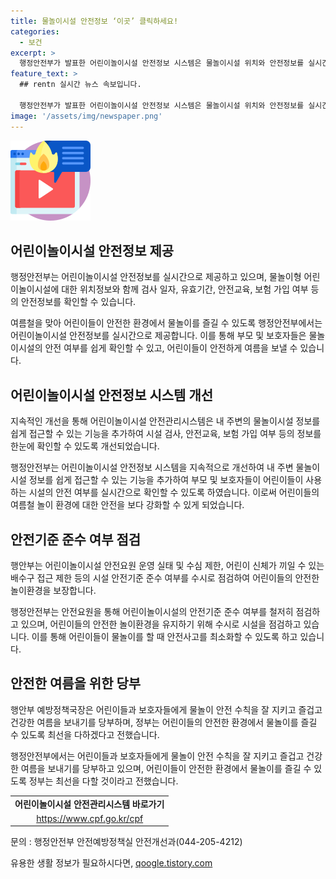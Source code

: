 ```yaml
---
title: 물놀이시설 안전정보 ‘이곳’ 클릭하세요!
categories:
  - 보건
excerpt: >
  행정안전부가 발표한 어린이놀이시설 안전정보 시스템은 물놀이시설 위치와 안전정보를 실시간으로 확인할 수 있게 해 주며, 여름철 안전을 위해 개선되었다. 7~8월은 무더위를 피해 물놀이시설로 인파가 몰리는데, 이에 대비하여 물놀이시설 안전요원 운영 실태와 시설 안전기준 준수 여부를 점검할 계획이다. 관계자는 어린이들이 안전한 환경에서 물놀이를 즐길 수 있도록 최선을 다할 것이라며 어린이와 보호자들에게 물놀이 안전 수칙을 잘 지켜 즐겁고 건강한 여름을 보내시기를 당부했다. (출처: 정책브리핑)
feature_text: >
  ## rentn 실시간 뉴스 속보입니다.

  행정안전부가 발표한 어린이놀이시설 안전정보 시스템은 물놀이시설 위치와 안전정보를 실시간으로 확인할 수 있게 해 주며, 여름철 안전을 위해 개선되었다. 7~8월은 무더위를 피해 물놀이시설로 인파가 몰리는데, 이에 대비하여 물놀이시설 안전요원 운영 실태와 시설 안전기준 준수 여부를 점검할 계획이다. 관계자는 어린이들이 안전한 환경에서 물놀이를 즐길 수 있도록 최선을 다할 것이라며 어린이와 보호자들에게 물놀이 안전 수칙을 잘 지켜 즐겁고 건강한 여름을 보내시기를 당부했다. (출처: 정책브리핑)
image: '/assets/img/newspaper.png'
---
```


<p><img src="/assets/img/news.png" alt="rentncar 속보" /></p>

<h2 data-ke-size="size26">어린이놀이시설 안전정보 제공</h2>

<p>행정안전부는 어린이놀이시설 안전정보를 실시간으로 제공하고 있으며, 물놀이형 어린이놀이시설에 대한 위치정보와 함께 검사 일자, 유효기간, 안전교육, 보험 가입 여부 등의 안전정보를 확인할 수 있습니다.</p>

<p data-ke-size="size16">여름철을 맞아 어린이들이 안전한 환경에서 물놀이를 즐길 수 있도록 행정안전부에서는 어린이놀이시설 안전정보를 실시간으로 제공합니다. 이를 통해 부모 및 보호자들은 물놀이시설의 안전 여부를 쉽게 확인할 수 있고, 어린이들이 안전하게 여름을 보낼 수 있습니다.</p>

<h2 data-ke-size="size26">어린이놀이시설 안전정보 시스템 개선</h2>

<p>지속적인 개선을 통해 어린이놀이시설 안전관리시스템은 내 주변의 물놀이시설 정보를 쉽게 접근할 수 있는 기능을 추가하여 시설 검사, 안전교육, 보험 가입 여부 등의 정보를 한눈에 확인할 수 있도록 개선되었습니다.</p>

<p data-ke-size="size16">행정안전부는 어린이놀이시설 안전정보 시스템을 지속적으로 개선하여 내 주변 물놀이시설 정보를 쉽게 접근할 수 있는 기능을 추가하여 부모 및 보호자들이 어린이들이 사용하는 시설의 안전 여부를 실시간으로 확인할 수 있도록 하였습니다. 이로써 어린이들의 여름철 놀이 환경에 대한 안전을 보다 강화할 수 있게 되었습니다.</p>

<h2 data-ke-size="size26">안전기준 준수 여부 점검</h2>

<p>행안부는 어린이놀이시설 안전요원 운영 실태 및 수심 제한, 어린이 신체가 끼일 수 있는 배수구 접근 제한 등의 시설 안전기준 준수 여부를 수시로 점검하여 어린이들의 안전한 놀이환경을 보장합니다.</p>

<p data-ke-size="size16">행정안전부는 안전요원을 통해 어린이놀이시설의 안전기준 준수 여부를 철저히 점검하고 있으며, 어린이들의 안전한 놀이환경을 유지하기 위해 수시로 시설을 점검하고 있습니다. 이를 통해 어린이들이 물놀이를 할 때 안전사고를 최소화할 수 있도록 하고 있습니다.</p>

<h2 data-ke-size="size26">안전한 여름을 위한 당부</h2>

<p>행안부 예방정책국장은 어린이들과 보호자들에게 물놀이 안전 수칙을 잘 지키고 즐겁고 건강한 여름을 보내기를 당부하며, 정부는 어린이들의 안전한 환경에서 물놀이를 즐길 수 있도록 최선을 다하겠다고 전했습니다.</p>

<p data-ke-size="size16">행정안전부에서는 어린이들과 보호자들에게 물놀이 안전 수칙을 잘 지키고 즐겁고 건강한 여름을 보내기를 당부하고 있으며, 어린이들이 안전한 환경에서 물놀이를 즐길 수 있도록 정부는 최선을 다할 것이라고 전했습니다.</p>

<table>
  <tr>
    <td style="text-align: center; height: 17px;"><b>어린이놀이시설 안전관리시스템 바로가기</b></td>
  </tr>
  <tr>
    <td style="text-align: center; height: 17px;"><a href="https://www.cpf.go.kr/cpf">https://www.cpf.go.kr/cpf</a></td>
  </tr>
</table>

<p>문의 : 행정안전부 안전예방정책실 안전개선과(044-205-4212)</p>
유용한 생활 정보가 필요하시다면, <a href="https://qoogle.tistory.com" rel="dofollow">qoogle.tistory.com</a>


